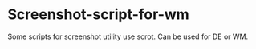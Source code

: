 # Screenshot-script-for-wm
Some scripts for screenshot utility use scrot. Can be used for DE or WM.
